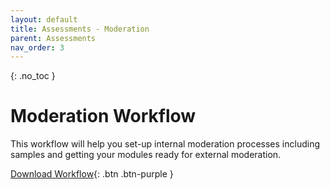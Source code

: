 ```yaml
---
layout: default
title: Assessments - Moderation
parent: Assessments
nav_order: 3
---
```


{: .no_toc }

# Moderation Workflow
This workflow will help you set-up internal moderation processes including samples and getting your modules ready for external moderation.

[Download Workflow](https://github.com/martinsolent/solent_store/raw/main/workflows/Workflow_for_Moderation-1.docx){: .btn .btn-purple } 
